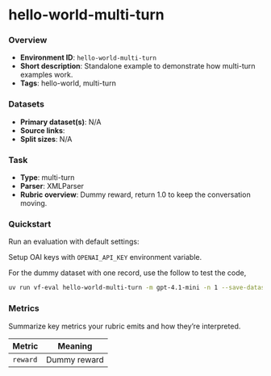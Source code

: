 # hello-world-multi-turn

### Overview
- **Environment ID**: `hello-world-multi-turn`
- **Short description**: Standalone example to demonstrate how multi-turn examples work.
- **Tags**: hello-world, multi-turn

### Datasets
- **Primary dataset(s)**: N/A
- **Source links**: <links>
- **Split sizes**: N/A

### Task
- **Type**: multi-turn
- **Parser**: XMLParser
- **Rubric overview**: Dummy reward, return 1.0 to keep the conversation moving.

### Quickstart
Run an evaluation with default settings:

Setup OAI keys with `OPENAI_API_KEY` environment variable.

For the dummy dataset with one record, use the follow to test the code,

```bash
uv run vf-eval hello-world-multi-turn -m gpt-4.1-mini -n 1 --save-dataset

```

### Metrics
Summarize key metrics your rubric emits and how they’re interpreted.

| Metric | Meaning |
| ------ | ------- |
| `reward` | Dummy reward |

